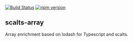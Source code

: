 [![Build Status](https://travis-ci.org/thomaswinckell/scalts-array.svg?branch=master)](https://travis-ci.org/thomaswinckell/scalts-array) [![npm version](https://img.shields.io/npm/v/scalts-array.svg?style=flat)](https://www.npmjs.com/package/scalts-array)

scalts-array
------------

Array enrichment based on lodash for Typescript and scalts.